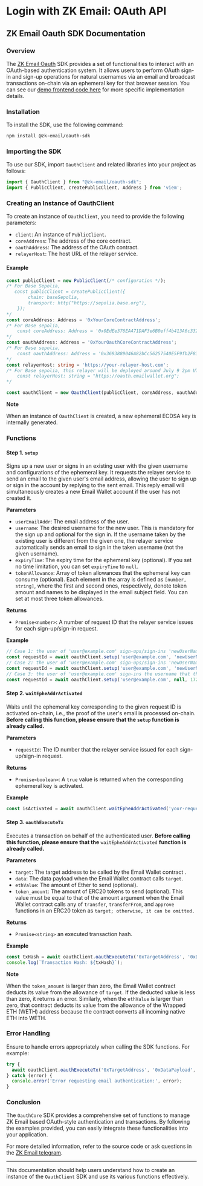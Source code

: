 # Login with ZK Email: OAuth API

## ZK Email Oauth SDK Documentation

### Overview

The [ZK Email Oauth](https://github.com/zkemail/email-wallet/tree/feat/oauth-mvp/packages/ts-sdk) SDK provides a set of functionalities to interact with an OAuth-based authentication system. It allows users to perform OAuth sign-in and sign-up operations for natural usernames via an email and broadcast transactions on-chain via an ephemeral key for that browser session. You can see our [demo frontend code here](https://github.com/zkemail/oauth-demo-ui) for more specific implementation details.

### Installation

To install the SDK, use the following command:

```bash
npm install @zk-email/oauth-sdk
```

### Importing the SDK

To use our SDK, import `OauthClient` and related libraries into your project as follows:

```typescript
import { OauthClient } from "@zk-email/oauth-sdk";
import { PublicClient, createPublicClient, Address } from 'viem';
```

### Creating an Instance of OauthClient

To create an instance of `OauthClient`, you need to provide the following parameters:

* `client`: An instance of `PublicClient`.
* `coreAddress`: The address of the core contract.
* `oauthAddress`: The address of the OAuth contract.
* `relayerHost`: The host URL of the relayer service.

#### Example

```typescript
const publicClient = new PublicClient(/* configuration */);
/* For Base Sepolia,
   const publicClient = createPublicClient({
        chain: baseSepolia,
        transport: http("https://sepolia.base.org"),
    });
*/
const coreAddress: Address = '0xYourCoreContractAddress';
/* For Base sepolia,
    const coreAddress: Address = '0x0EdEe376EA471DAF3e6B0eff4b413A6c332D5195';
*/
const oauthAddress: Address = '0xYourOauthCoreContractAddress';
/* For Base sepolia,
    const oauthAddress: Address = '0x3693889046A82bCc56257540E5F9fb2F83A7A79b';
*/
const relayerHost: string = 'https://your-relayer-host.com';
/* For Base sepolia, this relayer will be deployed around July 9 2pm UTC
    const relayerHost: string = "https://oauth.emailwallet.org";
*/

const oauthClient = new OauthClient(publicClient, coreAddress, oauthAddress, relayerHost);
```

**Note**

When an instance of `OauthClient` is created, a new ephemeral ECDSA key is internally generated.

### Functions

#### Step 1. `setup`

Signs up a new user or signs in an existing user with the given username and configurations of the ephemeral key. It requests the relayer service to send an email to the given user's email address, allowing the user to sign up or sign in the account by replying to the sent email. This reply email will simultaneously creates a new Email Wallet account if the user has not created it.

**Parameters**

* `userEmailAddr`: The email address of the user.
* `username`: The desired username for the new user. This is mandatory for the sign up and optional for the sign in. If the username taken by the existing user is different from the given one, the relayer service automatically sends an email to sign in the taken  username (not the given username).
* `expiryTime`: The expiry time for the ephemeral key (optional). If you set no time limitation, you can set `expiryTime` to `null`.
* `tokenAllowance`: Array of token allowances that the ephemeral key can consume (optional). Each element in the array is defined as  `[number, string]`, where the first and second ones, respectively, denote token amount and names to be displayed in the email subject field. You can set at most three token allowances.

**Returns**

* `Promise<number>`: A number of request ID that the relayer service issues for each sign-up/sign-in request.

**Example**

```typescript
// Case 1: the user of 'user@example.com' sign-ups/sign-ins 'newUserName' and activates the ephemeral key forever with no token allowance. 
const requestId = await oauthClient.setup('user@example.com', 'newUserName', null, null);
// Case 2: the user of 'user@example.com' sign-ups/sign-ins 'newUserName' and activates the ephemeral key until timestamp '1720489011' with token allowances up to 3 ETH and 100 USDC. 
const requestId = await oauthClient.setup('user@example.com', 'newUserName', 1720489011, [[3, "ETH"], [100, "USDC"]]);
// Case 3: the user of 'user@example.com' sign-ins the username that the user already took and activates the ephemeral key until timestamp '1720489011' with token allowances up to 3 ETH and 100 USDC.
const requestId = await oauthClient.setup('user@example.com', null, 1720489011, [[3, "ETH"], [100, "USDC"]]);
```

#### Step 2. `waitEpheAddrActivated`

Waits until the ephemeral key corresponding to the given request ID is activated on-chain, i.e., the proof of the user's email is processed on-chain. **Before calling this function, please ensure that the `setup` function is already called.**

**Parameters**

* `requestId`: The ID number that the relayer service issued for each sign-up/sign-in request.

**Returns**

* `Promise<boolean>`: A `true` value is returned when the corresponding ephemeral key is activated.

**Example**

```typescript
const isActivated = await oauthClient.waitEpheAddrActivated('your-request-id');
```

#### Step 3. `oauthExecuteTx`

Executes a transaction on behalf of the authenticated user. **Before calling this function, please ensure that the** `waitEpheAddrActivated` **function is already called.**

**Parameters**

* `target`: The target address to be called by the Email Wallet contract .
* `data`: The data payload when the Email Wallet contract calls `target`.
* `ethValue`: The amount of Ether to send (optional).
* `token_amount`: The amount of ERC20 tokens to send (optional). This value must be equal to that of the amount argument when the Email Wallet contract calls any of `transfer`, `transferFrom`, and `approve` functions in an ERC20 token as `target; otherwise, it can be omitted.`

**Returns**

* `Promise<string>` an executed transaction hash.

**Example**

```typescript
const txHash = await oauthClient.oauthExecuteTx('0xTargetAddress', '0xDataPayload', null, null);
console.log(`Transaction Hash: ${txHash}`);
```

**Note**

When the `token_amount` is larger than zero, the Email Wallet contract deducts its value from the allowance of `target`. If the deducted value is less than zero, it returns an error. Similarly, when the `ethValue` is larger than zero, that contract deducts its value from the allowance of the Wrapped ETH (WETH) address because the contract converts all incoming native ETH into WETH.

### Error Handling

Ensure to handle errors appropriately when calling the SDK functions. For example:

```typescript
try {
  await oauthClient.oauthExecuteTx('0xTargetAddress', '0xDataPayload', null, null);
} catch (error) {
  console.error('Error requesting email authentication:', error);
}
```

### Conclusion

The `OauthCore` SDK provides a comprehensive set of functions to manage ZK Email based OAuth-style authentication and transactions. By following the examples provided, you can easily integrate these functionalities into your application.

For more detailed information, refer to the source code or ask questions in the [ZK Email telegram](https://t.me/zkemail).

***

This documentation should help users understand how to create an instance of the `OauthClient` SDK and use its various functions effectively.
